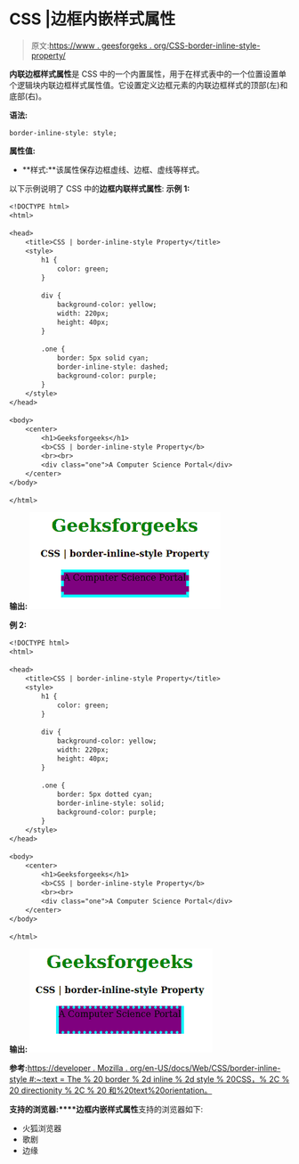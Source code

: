 # CSS |边框内嵌样式属性

> 原文:[https://www . geesforgeks . org/CSS-border-inline-style-property/](https://www.geeksforgeeks.org/css-border-inline-style-property/)

**内联边框样式属性**是 CSS 中的一个内置属性，用于在样式表中的一个位置设置单个逻辑块内联边框样式属性值。它设置定义边框元素的内联边框样式的顶部(左)和底部(右)。

**语法:**

```
border-inline-style: style;
```

**属性值:**

*   **样式:**该属性保存边框虚线、边框、虚线等样式。

以下示例说明了 CSS 中的**边框内联样式属性**:
**示例 1:**

```
<!DOCTYPE html>
<html>

<head>
    <title>CSS | border-inline-style Property</title>
    <style>
        h1 {
            color: green;
        }

        div {
            background-color: yellow;
            width: 220px;
            height: 40px;
        }

        .one {
            border: 5px solid cyan;
            border-inline-style: dashed;
            background-color: purple;
        }
    </style>
</head>

<body>
    <center>
        <h1>Geeksforgeeks</h1>
        <b>CSS | border-inline-style Property</b>
        <br><br>
        <div class="one">A Computer Science Portal</div>
    </center>
</body>

</html>                    
```

**输出:**
![](img/36f4741b1f48208c10c3720910477c3a.png)

**例 2:**

```
<!DOCTYPE html>
<html>

<head>
    <title>CSS | border-inline-style Property</title>
    <style>
        h1 {
            color: green;
        }

        div {
            background-color: yellow;
            width: 220px;
            height: 40px;
        }

        .one {
            border: 5px dotted cyan;
            border-inline-style: solid;
            background-color: purple;
        }
    </style>
</head>

<body>
    <center>
        <h1>Geeksforgeeks</h1>
        <b>CSS | border-inline-style Property</b>
        <br><br>
        <div class="one">A Computer Science Portal</div>
    </center>
</body>

</html>                    
```

**输出:**
![](img/552fd02e0b69cbe5d643242114f22ce2.png)

**参考:**[https://developer . Mozilla . org/en-US/docs/Web/CSS/border-inline-style #:~:text = The % 20 border % 2d inline % 2d style % 20CSS，% 2C % 20 directionity % 2C % 20 和%20text%20orientation。](https://developer.mozilla.org/en-US/docs/Web/CSS/border-inline-style#:~:text=The%20border%2Dinline%2Dstyle%20CSS,%2C%20directionality%2C%20and%20text%20orientation.)

**支持的浏览器:****边框内嵌样式属性**支持的浏览器如下:

*   火狐浏览器
*   歌剧
*   边缘